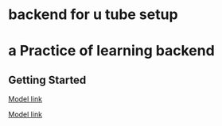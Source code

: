 # backend  for u tube setup 
# a Practice of learning backend 
## Getting Started
[Model link](#)


[Model link](#backend--for-u-tube-setup)